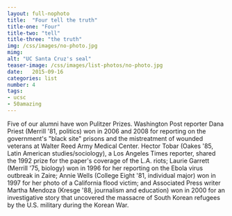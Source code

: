 ```yaml
---
layout: full-nophoto
title:  "Four tell the truth"
title-one: "Four"
title-two: "tell"
title-three: "the truth"
img: /css/images/no-photo.jpg
mimg: 
alt: "UC Santa Cruz's seal"
teaser-image: /css/images/list-photos/no-photo.jpg
date:   2015-09-16
categories: list
number: 4
tags:
- ucsc
- 50amazing
---
```

Five of our alumni have won Pulitzer Prizes. Washington Post reporter Dana Priest (Merrill '81, politics) won in 2006 and 2008 for reporting on the government's "black site" prisons and the mistreatment of wounded veterans at Walter Reed Army Medical Center. Hector Tobar (Oakes '85, Latin American studies/sociology), a Los Angeles Times reporter, shared the 1992 prize for the paper's coverage of the L.A. riots; Laurie Garrett (Merrill '75, biology) won in 1996 for her reporting on the Ebola virus outbreak in Zaire; Annie Wells (College Eight '81, individual major) won in 1997 for her photo of a California flood victim; and Associated Press writer Martha Mendoza (Kresge '88, journalism and education) won in 2000 for an investigative story that uncovered the massacre of South Korean refugees by the U.S. military during the Korean War. 
